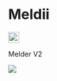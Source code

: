 # Meldii
<img src="https://ci.appveyor.com/api/projects/status/9f4p2rp5pqcu789m?retina=true" height="22px"/>

Melder V2

<img src="http://waffo.net/arkii/screens/2015-01-12_12-20-38.png"/>
